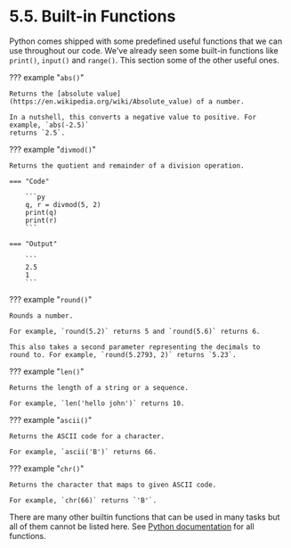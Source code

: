 # 5.5. Built-in Functions
Python comes shipped with some predefined useful functions that we can use throughout our
code. We've already seen some built-in functions like `print()`, `input()` and `range()`.
This section some of the other useful ones.

??? example "`abs()`"

    Returns the [absolute value](https://en.wikipedia.org/wiki/Absolute_value) of a number.

    In a nutshell, this converts a negative value to positive. For example, `abs(-2.5)`
    returns `2.5`.

??? example "`divmod()`"

    Returns the quotient and remainder of a division operation.

    === "Code"

        ```py
        q, r = divmod(5, 2)
        print(q)
        print(r)
        ```

    === "Output"

        ```
        2.5
        1
        ```

??? example "`round()`"

    Rounds a number.

    For example, `round(5.2)` returns 5 and `round(5.6)` returns 6.

    This also takes a second parameter representing the decimals to
    round to. For example, `round(5.2793, 2)` returns `5.23`.

??? example "`len()`"

    Returns the length of a string or a sequence.

    For example, `len('hello john')` returns 10.

??? example "`ascii()`"

    Returns the ASCII code for a character.

    For example, `ascii('B')` returns 66.

??? example "`chr()`"

    Returns the character that maps to given ASCII code.

    For example, `chr(66)` returns `'B'`.

There are many other builtin functions that can be used in many tasks but all
of them cannot be listed here. See [Python documentation](https://docs.python.org/3/library/functions.html) for all functions.
